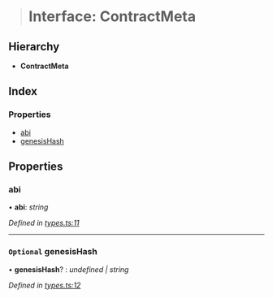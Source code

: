 > # Interface: ContractMeta

## Hierarchy

* **ContractMeta**

## Index

### Properties

* [abi](_types_.contractmeta.md#abi)
* [genesisHash](_types_.contractmeta.md#optional-genesishash)

## Properties

###  abi

• **abi**: *string*

*Defined in [types.ts:11](https://github.com/polkadot-js/ui/blob/1b81868/packages/ui-keyring/src/types.ts#L11)*

___

### `Optional` genesisHash

• **genesisHash**? : *undefined | string*

*Defined in [types.ts:12](https://github.com/polkadot-js/ui/blob/1b81868/packages/ui-keyring/src/types.ts#L12)*